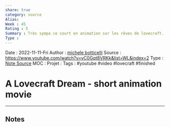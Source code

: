 ```yaml
---
share: true 
category: source
Alias:
Week : 45
Rating : 5
Summary : Très sympa ce court en animation sur les rêves de lovecraft.
Type : 
---
```

Date : 2022-11-11-Fri
Author : [michele botticelli](michele%20botticelli.md)
Source : https://www.youtube.com/watch?v=yC0Gqt8VRKk&list=WL&index=2
Type : [Note Source](Note%20Source)
MOC :
Projet : 
Tags : #youtube #video #lovecraft #finished 

# A Lovecraft Dream - short animation movie


***

## Notes


